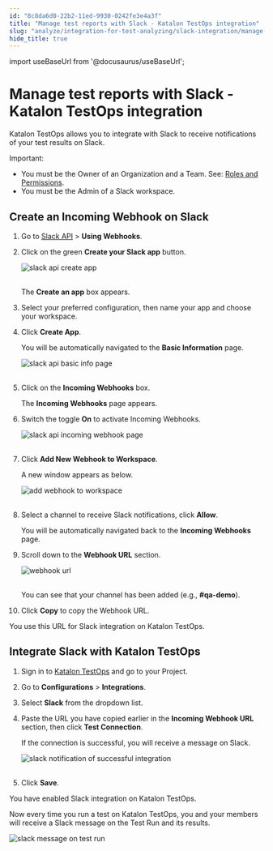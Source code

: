 ```yaml
---
id: "8c8da6d0-22b2-11ed-9930-0242fe3e4a3f"
title: "Manage test reports with Slack - Katalon TestOps integration"
slug: "analyze/integration-for-test-analyzing/slack-integration/manage-test-reports-with-slack---katalon-testops-integration"
hide_title: true
---
```

import useBaseUrl from '@docusaurus/useBaseUrl';


# <a id="id" class="anchor_top_offset"/><a id="ariaid-title1" class="anchor_top_offset"/>Manage test reports with Slack - <span xmlns="http://www.w3.org/1999/xhtml" className="ph">Katalon TestOps</span>  integration

<p xmlns="http://www.w3.org/1999/xhtml" className="p">Katalon TestOps allows you to integrate with Slack to receive notifications of your test results on Slack.</p> 
<div xmlns="http://www.w3.org/1999/xhtml" className="note important note_important"><span className="note__title">Important:</span> 
  <ul className="ul"><li className="li">You must be the Owner of an Organization and a Team. See: <a className="xref" href="/docs/administer/administration-roles/administrative-roles-and-permissions">Roles and Permissions</a>.</li><li className="li">You must be the Admin of a Slack workspace.</li></ul>
</div>

## <a id="id_1" class="anchor_top_offset"/>Create an Incoming Webhook on Slack

<ol xmlns="http://www.w3.org/1999/xhtml" className="ol"><li className="li">     <p className="p">Go to <a className="xref j-external-link" href="https://api.slack.com/messaging/webhooks" target="_blank">Slack API</a> &gt; <strong className="ph b">Using Webhooks</strong>.</p>   </li><li className="li">     <p className="p">Click on the green <strong className="ph b">Create your Slack app</strong> button.</p>     <p className="p"> <img className="image" src={useBaseUrl("https://github.com/katalon-studio/docs-images/raw/master/katalon-analytics/docs/testops-revamp-oct-slack-integration/slack-step1-create-apps.png")} alt="slack api create app" /><br /><br />     </p>     <p className="p">The <strong className="ph b">Create an app</strong> box appears.</p>   </li><li className="li">     <p className="p">Select your preferred configuration, then name your app and choose your workspace.</p>   </li><li className="li">     <p className="p">Click <strong className="ph b">Create App</strong>.</p>     <p className="p">You will be automatically navigated to the <strong className="ph b">Basic Information</strong> page.</p>     <p className="p"> <img className="image" src={useBaseUrl("https://github.com/katalon-studio/docs-images/raw/master/katalon-analytics/docs/testops-revamp-oct-slack-integration/slack-step4-basic-info.png")} alt="slack api basic info page" /><br /><br />     </p>   </li><li className="li">     <p className="p">Click on the <strong className="ph b">Incoming Webhooks</strong> box.</p>     <p className="p">The <strong className="ph b">Incoming Webhooks</strong> page appears.</p>   </li><li className="li">     <p className="p">Switch the toggle <strong className="ph b">On</strong> to activate Incoming Webhooks.</p>     <p className="p"> <img className="image" src={useBaseUrl("https://github.com/katalon-studio/docs-images/raw/master/katalon-analytics/docs/testops-revamp-oct-slack-integration/slack-step5-activate-incoming-webhook.png")} alt="slack api incoming webhook page" /><br /><br />     </p>   </li><li className="li">     <p className="p">Click <strong className="ph b">Add New Webhook to Workspace</strong>.</p>     <p className="p">A new window appears as below.</p>     <p className="p"> <img className="image" src={useBaseUrl("https://github.com/katalon-studio/docs-images/raw/master/katalon-analytics/docs/testops-revamp-oct-slack-integration/slack-step5-allow-webhook-on-slack.png")} alt="add webhook to workspace" /><br /><br />     </p>   </li><li className="li">     <p className="p">Select a channel to receive Slack notifications, click <strong className="ph b">Allow</strong>.</p>     <p className="p">You will be automatically navigated back to the <strong className="ph b">Incoming Webhooks</strong> page.</p>   </li><li className="li">     <p className="p">Scroll down to the <strong className="ph b">Webhook URL</strong> section.</p>     <p className="p"> <img className="image" src={useBaseUrl("https://github.com/katalon-studio/docs-images/raw/master/katalon-analytics/docs/testops-revamp-oct-slack-integration/slack-step6-add-webhook.png")} alt="webhook url" /><br /><br />     </p>     <p className="p">You can see that your channel has been added (e.g., <strong className="ph b">#qa-demo</strong>).</p>   </li><li className="li">     <p className="p">Click <strong className="ph b">Copy</strong> to copy the Webhook URL.</p>   </li></ol> 
<p xmlns="http://www.w3.org/1999/xhtml" className="p">You use this URL for Slack integration on Katalon TestOps.</p> 

## <a id="id_2" class="anchor_top_offset"/>Integrate Slack with Katalon TestOps

<ol xmlns="http://www.w3.org/1999/xhtml" className="ol"><li className="li">     <p className="p">Sign in to <a className="xref j-external-link" href="https://testops.katalon.io/login" target="_blank">Katalon TestOps</a> and go to your Project.</p>   </li><li className="li">     <p className="p">Go to <strong className="ph b">Configurations</strong> &gt; <strong className="ph b">Integrations</strong>.</p>   </li><li className="li">     <p className="p">Select <strong className="ph b">Slack</strong> from the dropdown list.</p>   </li><li className="li">     <p className="p">Paste the URL you have copied earlier in the <strong className="ph b">Incoming Webhook URL</strong> section, then click <strong className="ph b">Test Connection</strong>.</p>     <p className="p">If the connection is successful, you will receive a message on Slack.</p>     <p className="p"> <img className="image" src={useBaseUrl("https://github.com/katalon-studio/docs-images/raw/master/katalon-analytics/docs/testops-revamp-oct-slack-integration/slack-step9-receive-slack-noti.png")} alt="slack notification of successful integration" /><br /><br />     </p>   </li><li className="li">     <p className="p">Click <strong className="ph b">Save</strong>.</p>   </li></ol> 
<p xmlns="http://www.w3.org/1999/xhtml" className="p">You have enabled Slack integration on Katalon TestOps.</p> 
<p xmlns="http://www.w3.org/1999/xhtml" className="p">Now every time you run a test on Katalon TestOps, you and your members will receive a Slack message on the Test Run and its results.</p> 
<p xmlns="http://www.w3.org/1999/xhtml" className="p"> <img className="image" src={useBaseUrl("https://github.com/katalon-studio/docs-images/raw/master/katalon-analytics/docs/slack-integration/kt_slack_test_run.png")} alt="slack message on test run" /><br /><br /> </p> 

